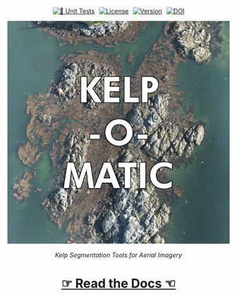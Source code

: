 <div align="center" style="overflow: hidden; display: flex; justify-content:center; gap:10px;">
<a href="https://github.com/HakaiInstitute/kelp-o-matic/actions/workflows/unit-test.yml">
    <img alt="🧪 Unit Tests" src="https://github.com/HakaiInstitute/kelp-o-matic/actions/workflows/unit-test.yml/badge.svg" height="20px" />
</a>

<a href="https://github.com/HakaiInstitute/kelp-o-matic/blob/main/LICENSE.txt">
    <img alt="License" src="https://anaconda.org/conda-forge/kelp-o-matic/badges/license.svg" height="20px" />
</a>

<a href="https://anaconda.org/conda-forge/kelp-o-matic">
    <img alt="Version" src="https://anaconda.org/conda-forge/kelp-o-matic/badges/version.svg" height="20px" />
</a>

<a href="https://zenodo.org/badge/latestdoi/462897183">
    <img alt="DOI" src="https://zenodo.org/badge/462897183.svg" height="20px" />
</a>
</div>

<p align="center">
    <img src="./docs/images/kelp_o_matic_smaller.gif" alt="Kelp-O-Matic" />
</p>

<p align="center">
    <i>Kelp Segmentation Tools for Aerial Imagery</i>
</p>

<h1 align="center"> 
    <a href="https://kelp-o-matic.readthedocs.io">&#9758; Read the Docs &#9756;</a>
</h1>
